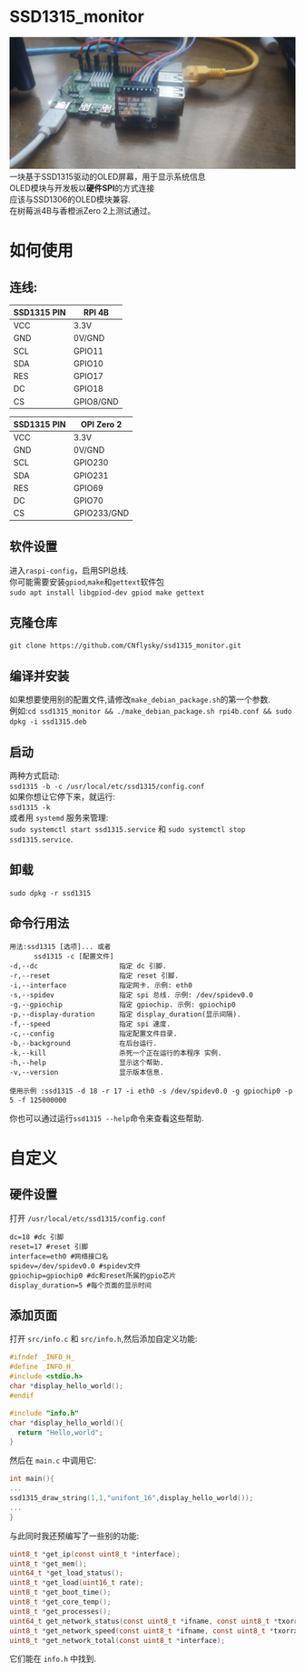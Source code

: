# SSD1315_monitor
![demo](https://github.com/CNflysky/ssd1315_monitor/blob/30b27b2acf07eabf27873023a94d65e6d676ec41/IMG_20210726_133237_1.jpg)  
一块基于SSD1315驱动的OLED屏幕，用于显示系统信息  
OLED模块与开发板以**硬件SPI**的方式连接  
应该与SSD1306的OLED模块兼容.  
在树莓派4B与香橙派Zero 2上测试通过。  
# 如何使用  
## 连线:  
| SSD1315 PIN | RPI 4B |
| - | - |
| VCC | 3.3V |
| GND | 0V/GND |
| SCL | GPIO11 |
| SDA | GPIO10 |
| RES | GPIO17 |
| DC | GPIO18 |
| CS | GPIO8/GND |

| SSD1315 PIN | OPI Zero 2 |
| - | - |
| VCC | 3.3V |
| GND | 0V/GND |
| SCL | GPIO230 |
| SDA | GPIO231 |
| RES | GPIO69 |
| DC | GPIO70 |
| CS | GPIO233/GND |
## 软件设置  
进入`raspi-config`，启用SPI总线.  
你可能需要安装`gpiod`,`make`和`gettext`软件包  
`sudo apt install libgpiod-dev gpiod make gettext`  
## 克隆仓库  
`git clone https://github.com/CNflysky/ssd1315_monitor.git`  
## 编译并安装
如果想要使用别的配置文件,请修改`make_debian_package.sh`的第一个参数.  
例如:`cd ssd1315_monitor && ./make_debian_package.sh rpi4b.conf && sudo dpkg -i ssd1315.deb`  
## 启动
两种方式启动:    
`ssd1315 -b -c /usr/local/etc/ssd1315/config.conf`  
如果你想让它停下来，就运行:  
`ssd1315 -k`  
或者用 `systemd` 服务来管理:  
`sudo systemctl start ssd1315.service` 和 `sudo systemctl stop ssd1315.service`.  
## 卸载
`sudo dpkg -r ssd1315`  
## 命令行用法  
```
用法:ssd1315 [选项]... 或者
      ssd1315 -c [配置文件]
-d,--dc                    指定 dc 引脚.
-r,--reset                 指定 reset 引脚.
-i,--interface             指定网卡. 示例: eth0
-s,--spidev                指定 spi 总线. 示例: /dev/spidev0.0
-g,--gpiochip              指定 gpiochip. 示例: gpiochip0
-p,--display-duration      指定 display_duration(显示间隔).
-f,--speed                 指定 spi 速度.
-c,--config                指定配置文件目录.
-b,--background            在后台运行.
-k,--kill                  杀死一个正在运行的本程序 实例.
-h,--help                  显示这个帮助.
-v,--version               显示版本信息.

使用示例 :ssd1315 -d 18 -r 17 -i eth0 -s /dev/spidev0.0 -g gpiochip0 -p 5 -f 125000000
```
你也可以通过运行`ssd1315 --help`命令来查看这些帮助.

# 自定义  
## 硬件设置
打开 `/usr/local/etc/ssd1315/config.conf`
```text
dc=18 #dc 引脚
reset=17 #reset 引脚
interface=eth0 #网络接口名
spidev=/dev/spidev0.0 #spidev文件
gpiochip=gpiochip0 #dc和reset所属的gpio芯片
display_duration=5 #每个页面的显示时间
```
## 添加页面  
打开 `src/info.c` 和 `src/info.h`,然后添加自定义功能:
```c
#ifndef _INFO_H_
#define _INFO_H_
#include <stdio.h>
char *display_hello_world();
#endif
```

```c
#include "info.h"
char *display_hello_world(){
  return "Hello,world";
}
```
然后在 `main.c` 中调用它:
```c
int main(){
...
ssd1315_draw_string(1,1,"unifont_16",display_hello_world());
...
}
```
与此同时我还预编写了一些别的功能:
```c
uint8_t *get_ip(const uint8_t *interface);
uint8_t *get_mem();
uint64_t *get_load_status();
uint8_t *get_load(uint16_t rate);
uint8_t *get_boot_time();
uint8_t *get_core_temp();
uint8_t *get_processes();
uint64_t get_network_status(const uint8_t *ifname, const uint8_t *txorrx);
uint8_t *get_network_speed(const uint8_t *ifname, const uint8_t *txorrx, uint16_t rate);
uint8_t *get_network_total(const uint8_t *interface);
```
它们能在 `info.h` 中找到.

